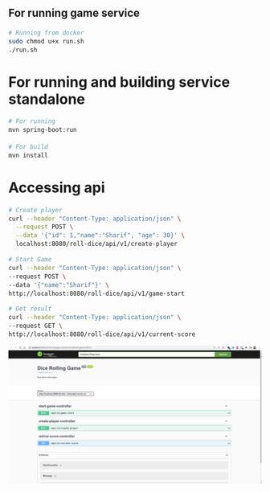 ## For running game service

```bash
# Running from docker
sudo chmod u+x run.sh
./run.sh
```
# For running and building service standalone
```bash
# For running
mvn spring-boot:run

# For build
mvn install 

```
# Accessing api
```bash
# Create player
curl --header "Content-Type: application/json" \
  --request POST \
  --data '{"id": 1,"name":"Sharif", "age": 30}' \
  localhost:8080/roll-dice/api/v1/create-player
```
```bash
# Start Game
curl --header "Content-Type: application/json" \
--request POST \
--data '{"name":"Sharif"}' \
http://localhost:8080/roll-dice/api/v1/game-start
```
```bash
# Get result
curl --header "Content-Type: application/json" \
--request GET \
http://localhost:8080/roll-dice/api/v1/current-score
```

![swagger ui](swagger.png)
